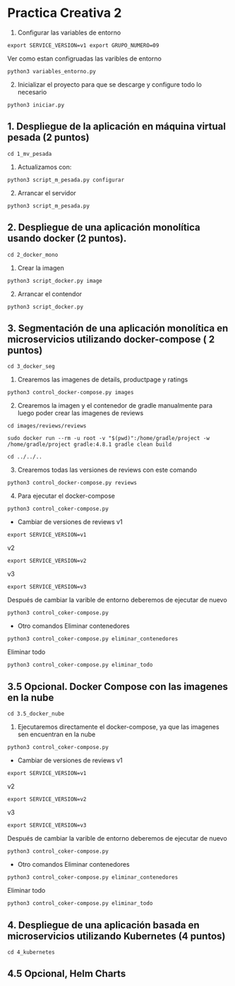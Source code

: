 # Practica Creativa 2


1. Configurar las variables de entorno

```
export SERVICE_VERSION=v1 export GRUPO_NUMERO=09
```
Ver como estan configruadas las varibles de entorno
```
python3 variables_entorno.py
```
2. Inicializar el proyecto para que se descarge y configure todo lo necesario
```
python3 iniciar.py
```


## 1. Despliegue de la aplicación en máquina virtual pesada (2 puntos)
```
cd 1_mv_pesada
```
1. Actualizamos con:
```
python3 script_m_pesada.py configurar
```
2. Arrancar el servidor
```
python3 script_m_pesada.py 
```



## 2. Despliegue de una aplicación monolítica usando docker (2 puntos).

```
cd 2_docker_mono
```
1. Crear la imagen
```
python3 script_docker.py image
```

2. Arrancar el contendor
```
python3 script_docker.py
```

## 3. Segmentación de una aplicación monolítica en microservicios utilizando docker-compose ( 2 puntos)
```
cd 3_docker_seg
```
1. Crearemos las imagenes de details, productpage y ratings 
```
python3 control_docker-compose.py images

```
2. Crearemos la imagen y el contenedor de gradle manualmente para luego poder crear las imagenes de reviews 
```
cd images/reviews/reviews
```
```
sudo docker run --rm -u root -v "$(pwd)":/home/gradle/project -w /home/gradle/project gradle:4.8.1 gradle clean build
```
```
cd ../../..
```

3. Crearemos todas las versiones de reviews con este comando
```
python3 control_docker-compose.py reviews
```

4. Para ejecutar el docker-compose
```
python3 control_coker-compose.py 
```

+ Cambiar de versiones de reviews
v1
```
export SERVICE_VERSION=v1 
```
v2
```
export SERVICE_VERSION=v2
```
v3
```
export SERVICE_VERSION=v3 
```
Después de cambiar la varible de entorno deberemos de ejecutar de nuevo
```
python3 control_coker-compose.py 
```
- Otro comandos
Eliminar contenedores
```
python3 control_coker-compose.py eliminar_contenedores
```
Eliminar todo
```
python3 control_coker-compose.py eliminar_todo
```


## 3.5 Opcional. Docker Compose con las imagenes en la nube

```
cd 3.5_docker_nube
```
1. Ejecutaremos directamente el docker-compose, ya que las imagenes sen encuentran en la nube
```
python3 control_coker-compose.py 
```

+ Cambiar de versiones de reviews
v1
```
export SERVICE_VERSION=v1 
```
v2
```
export SERVICE_VERSION=v2
```
v3
```
export SERVICE_VERSION=v3 
```
Después de cambiar la varible de entorno deberemos de ejecutar de nuevo
```
python3 control_coker-compose.py 
```

- Otro comandos
Eliminar contenedores
```
python3 control_coker-compose.py eliminar_contenedores
```
Eliminar todo
```
python3 control_coker-compose.py eliminar_todo
```


## 4. Despliegue de una aplicación basada en microservicios utilizando Kubernetes (4 puntos)
```
cd 4_kubernetes
```

## 4.5 Opcional, Helm Charts
